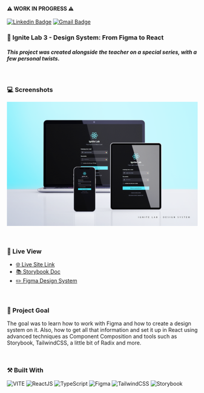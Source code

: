 #### ⚠️ WORK IN PROGRESS ⚠️

[![Linkedin Badge](https://img.shields.io/badge/-guilhermerera-blue?style=flat-square&logo=Linkedin&logoColor=white&link=https://www.linkedin.com/in/guilhermerera/)](https://www.linkedin.com/in/guilhermerera/)
[![Gmail Badge](https://img.shields.io/badge/-hello@rera.dev-c14438?style=flat-square&logo=Gmail&logoColor=white&link=mailto:hello@rera.dev)](mailto:hello@rera.dev)

### 🚀 Ignite Lab 3 - Design System: From Figma to React

##### This project was created alongside the teacher on a special series, with a few personal twists.

<br>

### 💻 Screenshots

![](./src/assets/images/screenshot/screenshot.png)

<br>

### 🔎 Live View

- [🌐 Live Site Link](https://ignite-design-system.vercel.app/)
- [📚 Storybook Doc ](https://guilhermerera.github.io/ignite-design-system/)
- [✏️ Figma Design System](https://www.figma.com/file/isebwceKwRrt1ScuihEsLb/Ignite-lab-Design-System?node-id=0%3A1)

<br>

### 🎯 Project Goal

The goal was to learn how to work with Figma and how to create a design system on it. Also, how to get all that information and set it up in React using advanced techniques as Component Composition and tools such as Storybook, TailwindCSS, a little bit of Radix and more.

<br>

### ⚒️ Built With

<img src="https://img.shields.io/badge/Vite-B73BFE?style=flat&logo=vite&logoColor=FFD62E" alt="VITE"> <img src="https://img.shields.io/badge/React-20232A?style=flat&logo=react&logoColor=61DAFB" ALT="ReactJS"> ![TypeScript](https://img.shields.io/badge/typescript-%23007ACC.svg?style=flat&logo=typescript&logoColor=white) ![Figma](https://img.shields.io/badge/figma-%23F24E1E.svg?style=flat&logo=figma&logoColor=white) ![TailwindCSS](https://img.shields.io/badge/tailwindcss-%2338B2AC.svg?style=flat&logo=tailwind-css&logoColor=white) ![Storybook](https://img.shields.io/badge/-Storybook-FF4785?style=flat&logo=storybook&logoColor=white)
